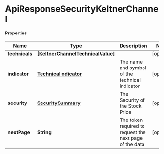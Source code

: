 # ApiResponseSecurityKeltnerChannel

#### Properties
Name | Type | Description | Notes
------------ | ------------- | ------------- | -------------
**technicals** | [**[KeltnerChannelTechnicalValue]**](KeltnerChannelTechnicalValue.md) |  | [optional] 
**indicator** | [**TechnicalIndicator**](TechnicalIndicator.md) | The name and symbol of the technical indicator | [optional] 
**security** | [**SecuritySummary**](SecuritySummary.md) | The Security of the Stock Price | [optional] 
**nextPage** | **String** | The token required to request the next page of the data | [optional] 



